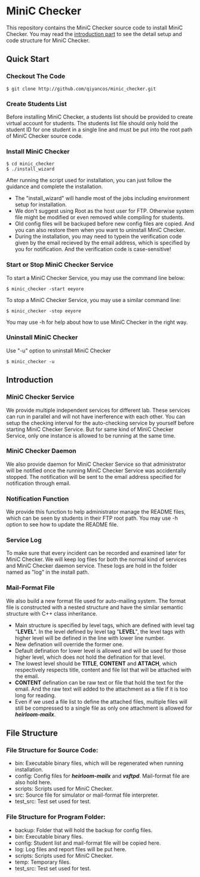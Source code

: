 # MiniC Checker

This repository contains the MiniC Checker source code to install MiniC Checker. You may read the [introduction part](#quick) to see the detail setup and code structure for MiniC Checker.

## Quick Start

### Checkout The Code

```shell
$ git clone http://github.com/qiyancos/minic_checker.git
```

### Create Students List

Before installing MiniC Checker, a students list should be provided to create virtual account for students. The students list file should only hold the student ID for one student in a single line and must be put into the root path of MiniC Checker source code.

### Install MiniC Checker

```shell
$ cd minic_checker
$ ./install_wizard
```

After running the script used for installation, you can just follow the guidance and complete the installation. 

- The "install_wizard" will handle most of the  jobs including environment setup for installation.
- We don't suggest using Root as the host user for FTP. Otherwise system file might be modified or even removed while compiling for students.
- Old config files will be backuped before new config files are copied. And you can also restore them when you want to uninstall MiniC Checker.
- During the installation, you may need to typein the verification code given by the email recieved by the email address, which is specified by you for notification. And the verification code is case-sensitive!

### Start or Stop MiniC Checker Service

To start a MiniC Checker Service, you may use the command line below:

```shell
$ minic_checker -start eeyore
```

To stop a MiniC Checker Service, you may use a similar command line:

```shell
$ minic_checker -stop eeyore
```

You may use -h for help about how to use MiniC Checker in the right way.

### Uninstall MiniC Checker

Use "-u" option to uninstall MiniC Checker

```shell
$ minic_checker -u
```

## <a name="quick"></a>Introduction

### MiniC Checker Service

We provide multiple independent services for different lab. These services can run in parallel and will not have inerference with each other. You can setup the checking interval for the auto-checking service by yourself before starting MiniC Checker Service. But for same kind of MiniC Checker Service, only one instance is allowed to be running at the same time. 

### MiniC Checker Daemon

We also provide daemon for MiniC Checker Service so that administrator will be notified once the running MiniC Checker Service was accidentally stopped. The notification will be sent to the email address specified for notification through email.

### Notification Function

We provide this function to help administrator manage the README files, which can be seen by students in their FTP root path. You may use -h option to see how to update the README file.

### Service Log

To make sure that every incident can be recorded and examined later for MiniC Checker. We will keep log files for both the normal kind of services and MiniC Checker daemon service. These logs are hold in the folder named as "log" in the install path.  

### Mail-Format File

We also build a new format file used for auto-mailing system. The format file is constructed with a nested structure and have the similar semantic structure with C++ class inheritance. 

- Main structure is specified by level tags, which are defined with level tag "**LEVEL**". In the level defined by level tag "**LEVEL**", the level tags with higher level will be defined in the line with lower line number.
- New defination will override the former one.
- Default defination for lower level is allowed and will be used for those higher level, which does not hold the defination for that level.
- The lowest level should be **TITLE**, **CONTENT** and **ATTACH**, which respectively respects title, content and file list that will be attached with the email.
- **CONTENT** defination can be raw text or file that hold the text for the email. And the raw text will added to the attachment as a file if it is too long for reading.  
- Even if we used a file list to define the attached files, multiple files will still be compressed to a single file as only one attachment is allowed for ***heirloom-mailx***.

## File Structure

### File Structure for Source Code:

- bin: Executable binary files, which will be regenerated when running installation.
- config: Config files for ***heirloom-mailx*** and ***vsftpd***. Mail-format file are also hold here.
- scripts: Scripts used for MiniC Checker.
- src: Source file for simulator or mail-format file interpreter.
- test_src: Test set used for test.

### File Structure for Program Folder:

- backup: Folder that will hold the backup for config files.
- bin: Executable binary files.
- config: Student list and mail-format file will be copied here.
- log: Log files and report files will be put here.
- scripts: Scripts used for MiniC Checker.
- temp: Temporary files.
- test_src: Test set used for test.

